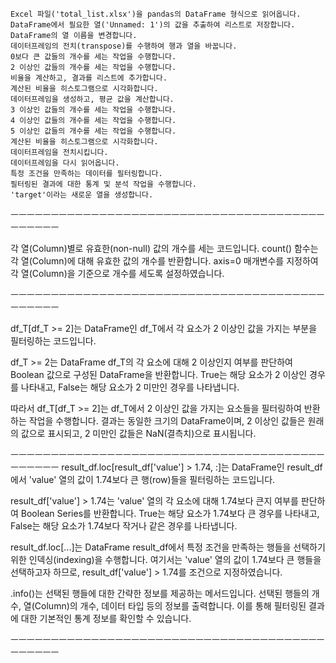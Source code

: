     Excel 파일('total_list.xlsx')을 pandas의 DataFrame 형식으로 읽어옵니다.
    DataFrame에서 필요한 열('Unnamed: 1')의 값을 추출하여 리스트로 저장합니다.
    DataFrame의 열 이름을 변경합니다.
    데이터프레임의 전치(transpose)를 수행하여 행과 열을 바꿉니다.
    0보다 큰 값들의 개수를 세는 작업을 수행합니다.
    2 이상인 값들의 개수를 세는 작업을 수행합니다.
    비율을 계산하고, 결과를 리스트에 추가합니다.
    계산된 비율을 히스토그램으로 시각화합니다.
    데이터프레임을 생성하고, 평균 값을 계산합니다.
    3 이상인 값들의 개수를 세는 작업을 수행합니다.
    4 이상인 값들의 개수를 세는 작업을 수행합니다.
    5 이상인 값들의 개수를 세는 작업을 수행합니다.
    계산된 비율을 히스토그램으로 시각화합니다.
    데이터프레임을 전치시킵니다.
    데이터프레임을 다시 읽어옵니다.
    특정 조건을 만족하는 데이터를 필터링합니다.
    필터링된 결과에 대한 통계 및 분석 작업을 수행합니다.
    'target'이라는 새로운 열을 생성합니다.

ㅡㅡㅡㅡㅡㅡㅡㅡㅡㅡㅡㅡㅡㅡㅡㅡㅡㅡㅡㅡㅡㅡㅡㅡㅡㅡㅡㅡㅡㅡㅡㅡㅡㅡㅡㅡㅡㅡㅡㅡㅡㅡㅡㅡㅡ

각 열(Column)별로 유효한(non-null) 값의 개수를 세는 코드입니다.
count() 함수는 각 열(Column)에 대해 유효한 값의 개수를 반환합니다.
axis=0 매개변수를 지정하여 각 열(Column)을 기준으로 개수를 세도록 설정하였습니다.

ㅡㅡㅡㅡㅡㅡㅡㅡㅡㅡㅡㅡㅡㅡㅡㅡㅡㅡㅡㅡㅡㅡㅡㅡㅡㅡㅡㅡㅡㅡㅡㅡㅡㅡㅡㅡㅡㅡㅡㅡㅡㅡㅡㅡㅡ

df_T[df_T >= 2]는 DataFrame인 df_T에서 각 요소가 2 이상인 값을 가지는 부분을 필터링하는 코드입니다.

df_T >= 2는 DataFrame df_T의 각 요소에 대해 2 이상인지 여부를 판단하여 Boolean 값으로 구성된 DataFrame을 반환합니다.
True는 해당 요소가 2 이상인 경우를 나타내고, False는 해당 요소가 2 미만인 경우를 나타냅니다.

따라서 df_T[df_T >= 2]는 df_T에서 2 이상인 값을 가지는 요소들을 필터링하여 반환하는 작업을 수행합니다.
결과는 동일한 크기의 DataFrame이며, 2 이상인 값들은 원래의 값으로 표시되고, 2 미만인 값들은 NaN(결측치)으로 표시됩니다.

ㅡㅡㅡㅡㅡㅡㅡㅡㅡㅡㅡㅡㅡㅡㅡㅡㅡㅡㅡㅡㅡㅡㅡㅡㅡㅡㅡㅡㅡㅡㅡㅡㅡㅡㅡㅡㅡㅡㅡㅡㅡㅡㅡㅡㅡ
result_df.loc[result_df['value'] > 1.74, :]는 DataFrame인 result_df에서 'value' 열의 값이 1.74보다 큰 행(row)들을 필터링하는 코드입니다.

result_df['value'] > 1.74는 'value' 열의 각 요소에 대해 1.74보다 큰지 여부를 판단하여 Boolean Series를 반환합니다. True는 해당 요소가 1.74보다 큰 경우를 나타내고, False는 해당 요소가 1.74보다 작거나 같은 경우를 나타냅니다.

result_df.loc[...]는 DataFrame result_df에서 특정 조건을 만족하는 행들을 선택하기 위한 인덱싱(indexing)을 수행합니다. 여기서는 'value' 열의 값이 1.74보다 큰 행들을 선택하고자 하므로, result_df['value'] > 1.74를 조건으로 지정하였습니다.

.info()는 선택된 행들에 대한 간략한 정보를 제공하는 메서드입니다. 선택된 행들의 개수, 열(Column)의 개수, 데이터 타입 등의 정보를 출력합니다. 이를 통해 필터링된 결과에 대한 기본적인 통계 정보를 확인할 수 있습니다.

ㅡㅡㅡㅡㅡㅡㅡㅡㅡㅡㅡㅡㅡㅡㅡㅡㅡㅡㅡㅡㅡㅡㅡㅡㅡㅡㅡㅡㅡㅡㅡㅡㅡㅡㅡㅡㅡㅡㅡㅡㅡㅡㅡㅡㅡ
